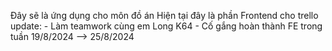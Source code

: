 Đây sẽ là ứng dụng cho môn đồ án Hiện tại đây là phần Frontend cho trello update: - Làm teamwork cùng em Long K64 - Cố gắng hoàn thành FE trong tuần 19/8/2024 --> 25/8/2024
